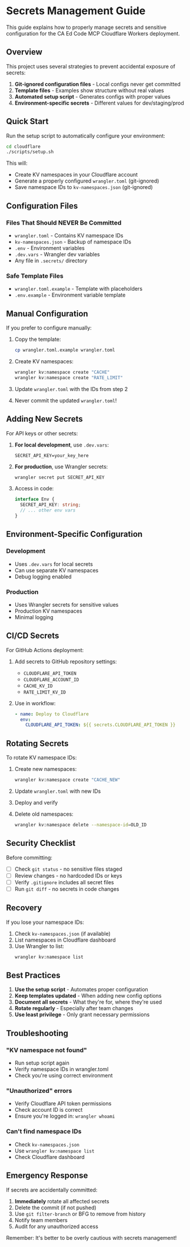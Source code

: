 # Secrets Management Guide

This guide explains how to properly manage secrets and sensitive configuration for the CA Ed Code MCP Cloudflare Workers deployment.

## Overview

This project uses several strategies to prevent accidental exposure of secrets:

1. **Git-ignored configuration files** - Local configs never get committed
2. **Template files** - Examples show structure without real values  
3. **Automated setup script** - Generates configs with proper values
4. **Environment-specific secrets** - Different values for dev/staging/prod

## Quick Start

Run the setup script to automatically configure your environment:

```bash
cd cloudflare
./scripts/setup.sh
```

This will:
- Create KV namespaces in your Cloudflare account
- Generate a properly configured `wrangler.toml` (git-ignored)
- Save namespace IDs to `kv-namespaces.json` (git-ignored)

## Configuration Files

### Files That Should NEVER Be Committed

- `wrangler.toml` - Contains KV namespace IDs
- `kv-namespaces.json` - Backup of namespace IDs
- `.env` - Environment variables
- `.dev.vars` - Wrangler dev variables
- Any file in `.secrets/` directory

### Safe Template Files

- `wrangler.toml.example` - Template with placeholders
- `.env.example` - Environment variable template

## Manual Configuration

If you prefer to configure manually:

1. Copy the template:
   ```bash
   cp wrangler.toml.example wrangler.toml
   ```

2. Create KV namespaces:
   ```bash
   wrangler kv:namespace create "CACHE"
   wrangler kv:namespace create "RATE_LIMIT"
   ```

3. Update `wrangler.toml` with the IDs from step 2

4. Never commit the updated `wrangler.toml`!

## Adding New Secrets

For API keys or other secrets:

1. **For local development**, use `.dev.vars`:
   ```
   SECRET_API_KEY=your_key_here
   ```

2. **For production**, use Wrangler secrets:
   ```bash
   wrangler secret put SECRET_API_KEY
   ```

3. Access in code:
   ```typescript
   interface Env {
     SECRET_API_KEY: string;
     // ... other env vars
   }
   ```

## Environment-Specific Configuration

### Development
- Uses `.dev.vars` for local secrets
- Can use separate KV namespaces
- Debug logging enabled

### Production
- Uses Wrangler secrets for sensitive values
- Production KV namespaces
- Minimal logging

## CI/CD Secrets

For GitHub Actions deployment:

1. Add secrets to GitHub repository settings:
   - `CLOUDFLARE_API_TOKEN`
   - `CLOUDFLARE_ACCOUNT_ID`
   - `CACHE_KV_ID`
   - `RATE_LIMIT_KV_ID`

2. Use in workflow:
   ```yaml
   - name: Deploy to Cloudflare
     env:
       CLOUDFLARE_API_TOKEN: ${{ secrets.CLOUDFLARE_API_TOKEN }}
   ```

## Rotating Secrets

To rotate KV namespace IDs:

1. Create new namespaces:
   ```bash
   wrangler kv:namespace create "CACHE_NEW"
   ```

2. Update `wrangler.toml` with new IDs

3. Deploy and verify

4. Delete old namespaces:
   ```bash
   wrangler kv:namespace delete --namespace-id=OLD_ID
   ```

## Security Checklist

Before committing:

- [ ] Check `git status` - no sensitive files staged
- [ ] Review changes - no hardcoded IDs or keys
- [ ] Verify `.gitignore` includes all secret files
- [ ] Run `git diff` - no secrets in code changes

## Recovery

If you lose your namespace IDs:

1. Check `kv-namespaces.json` (if available)
2. List namespaces in Cloudflare dashboard
3. Use Wrangler to list:
   ```bash
   wrangler kv:namespace list
   ```

## Best Practices

1. **Use the setup script** - Automates proper configuration
2. **Keep templates updated** - When adding new config options
3. **Document all secrets** - What they're for, where they're used
4. **Rotate regularly** - Especially after team changes
5. **Use least privilege** - Only grant necessary permissions

## Troubleshooting

### "KV namespace not found"
- Run setup script again
- Verify namespace IDs in wrangler.toml
- Check you're using correct environment

### "Unauthorized" errors
- Verify Cloudflare API token permissions
- Check account ID is correct
- Ensure you're logged in: `wrangler whoami`

### Can't find namespace IDs
- Check `kv-namespaces.json`
- Use `wrangler kv:namespace list`
- Check Cloudflare dashboard

## Emergency Response

If secrets are accidentally committed:

1. **Immediately** rotate all affected secrets
2. Delete the commit (if not pushed)
3. Use `git filter-branch` or BFG to remove from history
4. Notify team members
5. Audit for any unauthorized access

Remember: It's better to be overly cautious with secrets management!